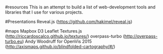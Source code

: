 #resources
This is an attempt to build a list of web-development tools and libraries that I use for various projects.

#Presentations
Reveal.js (https://github.com/hakimel/reveal.js)

#maps
Mapbox
D3
Leaflet
Textures.js (http://riccardoscalco.github.io/textures/)
overpass-turbo (http://overpass-turbo.eu)
Andy Woodruff for OpenVis 2015 (http://axismaps.github.io/blindfolded-cartography/#/)

